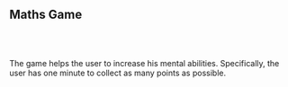 <h2>Maths Game</h2>
<br/>
<pMaths Game is a simple, online video game built in JavaScript by @Nikala11.</p>
<br/>
<p>The game helps the user to increase his mental abilities. Specifically, the user has one minute to collect as many points as possible.</p>
